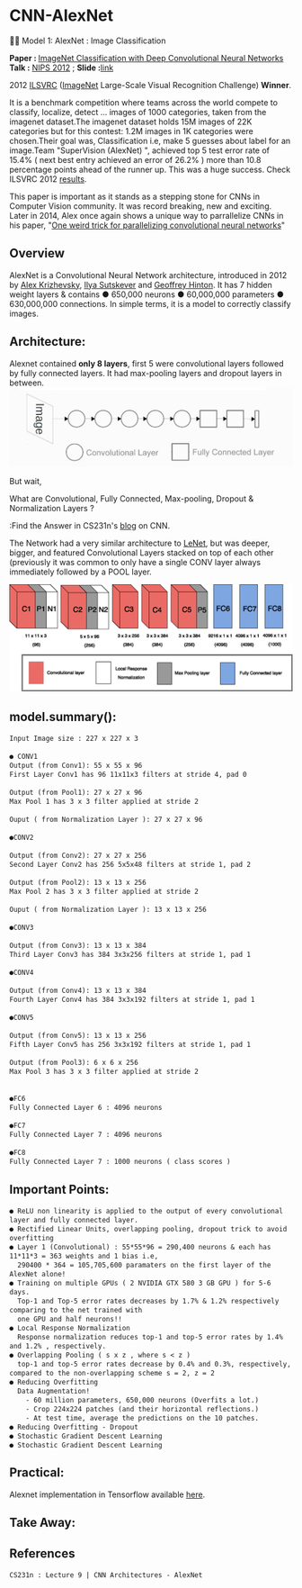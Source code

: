 # CNN-AlexNet
🕵🏻 Model 1: AlexNet : Image Classification

<b>Paper : </b>[ImageNet Classification with Deep Convolutional Neural Networks](https://papers.nips.cc/paper/4824-imagenet-classification-with-deep-convolutional-neural-networks)
<b>Talk :</b> [NIPS 2012](http://videolectures.net/machine_krizhevsky_imagenet_classification/?q=imagenet) ; <b>Slide :</b>[link](https://github.com/SKKSaikia/CNN-AlexNet/blob/master/nips/machine_krizhevsky_imagenet_classification_01.pdf)

2012 [ILSVRC](http://www.image-net.org/challenges/LSVRC/) ([ImageNet](http://www.image-net.org/) Large-Scale Visual Recognition Challenge) <b>Winner</b>.

It is a benchmark competition where teams across the world compete to classify, localize, detect ... images of 1000 categories, taken from the imagenet dataset.The imagenet dataset holds 15M images of 22K categories but for this contest: 1.2M images in 1K categories were chosen.Their goal was, Classification i.e, make 5 guesses about label for an image.Team "SuperVision (AlexNet) ", achieved top 5 test error rate of 15.4% ( next best entry achieved an error of 26.2% ) more than 10.8 percentage points ahead of the runner up. This was a huge success. Check ILSVRC 2012 [results](http://image-net.org/challenges/LSVRC/2012/results.html).

This paper is important as it stands as a stepping stone for CNNs in Computer Vision community. It was record breaking, new and exciting. Later in 2014, Alex once again shows a unique way to parrallelize CNNs in his paper, "[One weird trick for parallelizing convolutional neural networks](https://arxiv.org/abs/1404.5997)"

Overview
-
AlexNet is a Convolutional Neural Network architecture, introduced in 2012 by [Alex Krizhevsky](https://scholar.google.com/citations?user=xegzhJcAAAAJ), [Ilya Sutskever](https://scholar.google.com/citations?user=x04W_mMAAAAJ) and [Geoffrey Hinton](https://scholar.google.co.uk/citations?user=JicYPdAAAAAJ). It has 7 hidden weight layers & contains 
● 650,000 neurons
● 60,000,000 parameters
● 630,000,000 connections. In simple terms, it is a model to correctly classify images.

Architecture:
-
Alexnet contained <b>only 8 layers</b>, first 5 were convolutional layers followed by fully connected layers. It had max-pooling layers and dropout layers in between.
<img src="https://github.com/SKKSaikia/CNN-AlexNet/blob/master/img/arch-simple.jpg">

But wait,

What are Convolutional, Fully Connected, Max-pooling, Dropout & Normalization Layers ?

:Find the Answer in CS231n's [blog](https://cs231n.github.io/convolutional-networks/) on CNN.

The Network had a very similar architecture to [LeNet](https://github.com/SKKSaikia/CNN-LeNet), but was deeper, bigger, and featured Convolutional Layers stacked on top of each other (previously it was common to only have a single CONV layer always immediately followed by a POOL layer.

<img src="https://github.com/SKKSaikia/CNN-AlexNet/blob/master/img/arch.jpg">

model.summary():
-

    Input Image size : 227 x 227 x 3
    
    ● CONV1
    Output (from Conv1): 55 x 55 x 96  
    First Layer Conv1 has 96 11x11x3 filters at stride 4, pad 0
    
    Output (from Pool1): 27 x 27 x 96
    Max Pool 1 has 3 x 3 filter applied at stride 2
    
    Ouput ( from Normalization Layer ): 27 x 27 x 96
    
    ●CONV2

    Output (from Conv2): 27 x 27 x 256  
    Second Layer Conv2 has 256 5x5x48 filters at stride 1, pad 2
    
    Output (from Pool2): 13 x 13 x 256
    Max Pool 2 has 3 x 3 filter applied at stride 2
    
    Ouput ( from Normalization Layer ): 13 x 13 x 256
    
    ●CONV3
    
    Output (from Conv3): 13 x 13 x 384
    Third Layer Conv3 has 384 3x3x256 filters at stride 1, pad 1
    
    ●CONV4
    
    Output (from Conv4): 13 x 13 x 384
    Fourth Layer Conv4 has 384 3x3x192 filters at stride 1, pad 1
    
    ●CONV5
    
    Output (from Conv5): 13 x 13 x 256
    Fifth Layer Conv5 has 256 3x3x192 filters at stride 1, pad 1
    
    Output (from Pool3): 6 x 6 x 256
    Max Pool 3 has 3 x 3 filter applied at stride 2
    
    
    ●FC6
    Fully Connected Layer 6 : 4096 neurons
    
    ●FC7
    Fully Connected Layer 7 : 4096 neurons
    
    ●FC8
    Fully Connected Layer 7 : 1000 neurons ( class scores )
    
    
Important Points:
-

    ● ReLU non linearity is applied to the output of every convolutional layer and fully connected layer.
    ● Rectified Linear Units, overlapping pooling, dropout trick to avoid overfitting
    ● Layer 1 (Convolutional) : 55*55*96 = 290,400 neurons & each has 11*11*3 = 363 weights and 1 bias i.e, 
      290400 * 364 = 105,705,600 paramaters on the first layer of the AlexNet alone!
    ● Training on multiple GPUs ( 2 NVIDIA GTX 580 3 GB GPU ) for 5-6 days.
      Top-1 and Top-5 error rates decreases by 1.7% & 1.2% respectively comparing to the net trained with 
      one GPU and half neurons!!
    ● Local Response Normalization
      Response normalization reduces top-1 and top-5 error rates by 1.4% and 1.2% , respectively.
    ● Overlapping Pooling ( s x z , where s < z )
      top-1 and top-5 error rates decrease by 0.4% and 0.3%, respectively, compared to the non-overlapping scheme s = 2, z = 2
    ● Reducing Overfitting
      Data Augmentation!
        - 60 million parameters, 650,000 neurons (Overfits a lot.)
        - Crop 224x224 patches (and their horizontal reflections.)
        - At test time, average the predictions on the 10 patches.
    ● Reducing Overfitting - Dropout
    ● Stochastic Gradient Descent Learning
    ● Stochastic Gradient Descent Learning
    

Practical:
-
Alexnet implementation in Tensorflow available [here](https://www.cs.toronto.edu/~guerzhoy/tf_alexnet/).


Take Away:
-


References
-

    CS231n : Lecture 9 | CNN Architectures - AlexNet
  
  
